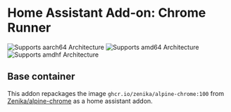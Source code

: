 # Home Assistant Add-on: Chrome Runner

![Supports aarch64 Architecture][aarch64-shield]
![Supports amd64 Architecture][amd64-shield]
![Supports amdhf Architecture][amdhf-shield]

[aarch64-shield]: https://img.shields.io/badge/aarch64-yes-green.svg
[amd64-shield]: https://img.shields.io/badge/amd64-yes-green.svg
[amdhf-shield]: https://img.shields.io/badge/amdhf-yes-green.svg

## Base container

This addon repackages the image `ghcr.io/zenika/alpine-chrome:100` from [Zenika/alpine-chrome](https://github.com/Zenika/alpine-chrome) as a home assistant addon.
